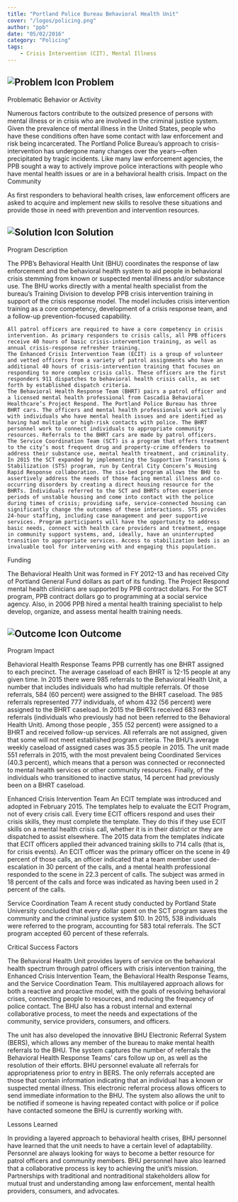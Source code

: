 ```yaml
---
title: "Portland Police Bureau Behavioral Health Unit"
cover: "/logos/policing.png"
author: "ppb"
date: "05/02/2016"
category: "Policing"
tags:
    - Crisis Intervention (CIT), Mental Illness 
---
```


## ![Problem Icon](https://github.com/google/material-design-icons/raw/master/alert/1x_web/ic_error_outline_black_48dp.png "Problem") Problem

Problematic Behavior or Activity

Numerous factors contribute to the outsized presence of persons with mental illness or in crisis who are involved in the criminal justice system. Given the prevalence of mental illness in the United States, people who have these conditions often have some contact with law enforcement and risk being incarcerated. The Portland Police Bureau’s approach to crisis-intervention has undergone many changes over the years—often precipitated by tragic incidents. Like many law enforcement agencies, the PPB sought a way to actively improve police interactions with people who have mental health issues or are in a behavioral health crisis.
Impact on the Community

As first responders to behavioral health crises, law enforcement officers are asked to acquire and implement new skills to resolve these situations and provide those in need with prevention and intervention resources.

## ![Solution Icon](https://github.com/google/material-design-icons/raw/master/action/1x_web/ic_lightbulb_outline_black_48dp.png "Solution") Solution

Program Description

The PPB’s Behavioral Health Unit (BHU) coordinates the response of law enforcement and the behavioral health system to aid people in behavioral crisis stemming from known or suspected mental illness and/or substance use. The BHU works directly with a mental health specialist from the bureau’s Training Division to develop PPB crisis intervention training in support of the crisis response model. The model includes crisis intervention training as a core competency, development of a crisis response team, and a follow-up prevention-focused capability.

    All patrol officers are required to have a core competency in crisis intervention. As primary responders to crisis calls, all PPB officers receive 40 hours of basic crisis-intervention training, as well as annual crisis-response refresher training.
    The Enhanced Crisis Intervention Team (ECIT) is a group of volunteer and vetted officers from a variety of patrol assignments who have an additional 40 hours of crisis-intervention training that focuses on responding to more complex crisis calls. These officers are the first responders 911 dispatches to behavioral health crisis calls, as set forth by established dispatch criteria.
    The Behavioral Health Response Team (BHRT) pairs a patrol officer and a licensed mental health professional from Cascadia Behavioral Healthcare’s Project Respond. The Portland Police Bureau has three BHRT cars. The officers and mental health professionals work actively with individuals who have mental health issues and are identified as having had multiple or high-risk contacts with police. The BHRT personnel work to connect individuals to appropriate community resources. Referrals to the BHRT cars are made by patrol officers.
    The Service Coordination Team (SCT) is a program that offers treatment to the city’s most frequent drug and property-crime offenders to address their substance use, mental health treatment, and criminality. In 2015 the SCT expanded by implementing the Supportive Transitions & Stabilization (STS) program, run by Central City Concern’s Housing Rapid Response collaboration. The six-bed program allows the BHU to assertively address the needs of those facing mental illness and co-occurring disorders by creating a direct housing resource for the BHRTs. Individuals referred to the SCT and BHRTs often experience periods of unstable housing and come into contact with the police during times of crisis; providing safe, service-connected housing can significantly change the outcomes of these interactions. STS provides 24-hour staffing, including case management and peer supportive services. Program participants will have the opportunity to address basic needs, connect with health care providers and treatment, engage in community support systems, and, ideally, have an uninterrupted transition to appropriate services. Access to stabilization beds is an invaluable tool for intervening with and engaging this population.

Funding

The Behavioral Health Unit was formed in FY 2012-13 and has received City of Portland General Fund dollars as part of its funding. The Project Respond mental health clinicians are supported by PPB contract dollars. For the SCT program, PPB contract dollars go to programming at a social service agency. Also, in 2006 PPB hired a mental health training specialist to help develop, organize, and assess mental health training needs.

## ![Outcome Icon](https://github.com/google/material-design-icons/raw/master/action/1x_web/ic_view_list_black_48dp.png "Outcome") Outcome

Program Impact

Behavioral Health Response Teams
PPB currently has one BHRT assigned to each precinct. The average caseload of each BHRT is 12-15 people at any given time. In 2015 there were 985 referrals to the Behavioral Health Unit, a number that includes individuals who had multiple referrals. Of those referrals, 584 (60 percent) were assigned to the BHRT caseload. The 985 referrals represented 777 individuals, of whom 432 (56 percent) were assigned to the BHRT caseload. In 2015 the BHRTs received 683 new referrals (individuals who previously had not been referred to the Behavioral Health Unit). Among those people , 355 (52 percent) were assigned to a BHRT and received follow-up services. All referrals are not assigned, given that some will not meet established program criteria. The BHU’s average weekly caseload of assigned cases was 35.5 people in 2015. The unit made 551 referrals in 2015, with the most prevalent being Coordinated Services (40.3 percent), which means that a person was connected or reconnected to mental health services or other community resources. Finally, of the individuals who transitioned to inactive status, 14 percent had previously been on a BHRT caseload.

Enhanced Crisis Intervention Team
An ECIT template was introduced and adopted in February 2015. The templates help to evaluate the ECIT Program, not of every crisis call. Every time ECIT officers respond and uses their crisis skills, they must complete the template. They do this if they use ECIT skills on a mental health crisis call, whether it is in their district or they are dispatched to assist elsewhere. The 2015 data from the templates indicate that ECIT officers applied their advanced training skills to 714 calls (that is, for crisis events). An ECIT officer was the primary officer on the scene in 49 percent of those calls, an officer indicated that a team member used de-escalation in 30 percent of the calls, and a mental health professional responded to the scene in 22.3 percent of calls. The subject was armed in 18 percent of the calls and force was indicated as having been used in 2 percent of the calls.

Service Coordination Team
A recent study conducted by Portland State University concluded that every dollar spent on the SCT program saves the community and the criminal justice system $10. In 2015, 538 individuals were referred to the program, accounting for 583 total referrals. The SCT program accepted 60 percent of these referrals.

Critical Success Factors

The Behavioral Health Unit provides layers of service on the behavioral health spectrum through patrol officers with crisis intervention training, the Enhanced Crisis Intervention Team, the Behavioral Health Response Teams, and the Service Coordination Team. This multilayered approach allows for both a reactive and proactive model, with the goals of resolving behavioral crises, connecting people to resources, and reducing the frequency of police contact. The BHU also has a robust internal and external collaborative process, to meet the needs and expectations of the community, service providers, consumers, and officers.

The unit has also developed the innovative BHU Electronic Referral System (BERS), which allows any member of the bureau to make mental health referrals to the BHU. The system captures the number of referrals the Behavioral Health Response Teams’ cars follow up on, as well as the resolution of their efforts. BHU personnel evaluate all referrals for appropriateness prior to entry in BERS. The only referrals accepted are those that contain information indicating that an individual has a known or suspected mental illness. This electronic referral process allows officers to send immediate information to the BHU. The system also allows the unit to be notified if someone is having repeated contact with police or if police have contacted someone the BHU is currently working with.

Lessons Learned

In providing a layered approach to behavioral health crises, BHU personnel have learned that the unit needs to have a certain level of adaptability. Personnel are always looking for ways to become a better resource for patrol officers and community members. BHU personnel have also learned that a collaborative process is key to achieving the unit’s mission. Partnerships with traditional and nontraditional stakeholders allow for mutual trust and understanding among law enforcement, mental health providers, consumers, and advocates.
